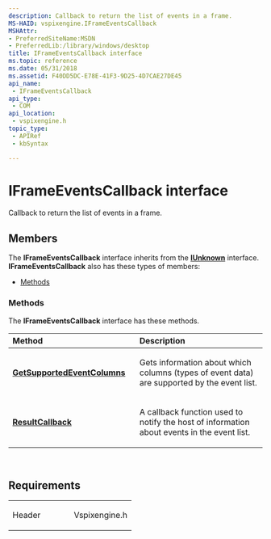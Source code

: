 ```yaml
---
description: Callback to return the list of events in a frame.
MS-HAID: vspixengine.IFrameEventsCallback
MSHAttr:
- PreferredSiteName:MSDN
- PreferredLib:/library/windows/desktop
title: IFrameEventsCallback interface
ms.topic: reference
ms.date: 05/31/2018
ms.assetid: F40DD5DC-E78E-41F3-9D25-4D7CAE27DE45
api_name: 
 - IFrameEventsCallback
api_type: 
 - COM
api_location: 
 - vspixengine.h
topic_type: 
 - APIRef
 - kbSyntax

---
```


# <span id="vspixengine.iframeeventscallback"></span>IFrameEventsCallback interface

Callback to return the list of events in a frame.

## Members

The **IFrameEventsCallback** interface inherits from the [**IUnknown**](/windows/desktop/api/unknwn/nn-unknwn-iunknown) interface. **IFrameEventsCallback** also has these types of members:

-   [Methods](#methods)

### <span id="methods"></span>Methods

The **IFrameEventsCallback** interface has these methods.

<table><colgroup><col style="width: 50%" /><col style="width: 50%" /></colgroup><thead><tr class="header"><th style="text-align: left;">Method</th><th style="text-align: left;">Description</th></tr></thead><tbody><tr class="odd"><td style="text-align: left;"><a href="/windows/desktop/direct3dtools/iframeeventscallback-getsupportedeventcolumns-dword-eventcolumnid-arr-bstr-arr"><strong>GetSupportedEventColumns</strong></a></td><td style="text-align: left;"><p>Gets information about which columns (types of event data) are supported by the event list.</p></td></tr><tr class="even"><td style="text-align: left;"><a href="/windows/desktop/direct3dtools/iframeeventscallback-resultcallback-dword-dword-dword-dword-variant-arr"><strong>ResultCallback</strong></a></td><td style="text-align: left;"><p>A callback function used to notify the host of information about events in the event list.</p></td></tr></tbody></table>

 

## Requirements

<table><colgroup><col style="width: 50%" /><col style="width: 50%" /></colgroup><tbody><tr class="odd"><td><p>Header</p></td><td>Vspixengine.h</td></tr></tbody></table>

 

 

